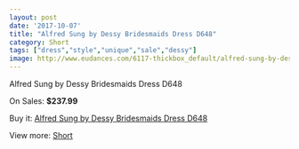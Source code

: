 ```yaml
---
layout: post
date: '2017-10-07'
title: "Alfred Sung by Dessy Bridesmaids Dress D648"
category: Short
tags: ["dress","style","unique","sale","dessy"]
image: http://www.eudances.com/6117-thickbox_default/alfred-sung-by-dessy-bridesmaids-dress-d648.jpg
---
```

Alfred Sung by Dessy Bridesmaids Dress D648

On Sales: **$237.99**
<a href="https://www.eudances.com/en/short/2183-alfred-sung-by-dessy-bridesmaids-dress-d648.html"><amp-img layout="responsive" width="600" height="600" src="//www.eudances.com/6117-thickbox_default/alfred-sung-by-dessy-bridesmaids-dress-d648.jpg" alt="Alfred Sung by Dessy Bridesmaids Dress D648 0" /></a>
<a href="https://www.eudances.com/en/short/2183-alfred-sung-by-dessy-bridesmaids-dress-d648.html"><amp-img layout="responsive" width="600" height="600" src="//www.eudances.com/6118-thickbox_default/alfred-sung-by-dessy-bridesmaids-dress-d648.jpg" alt="Alfred Sung by Dessy Bridesmaids Dress D648 1" /></a>

Buy it: [Alfred Sung by Dessy Bridesmaids Dress D648](https://www.eudances.com/en/short/2183-alfred-sung-by-dessy-bridesmaids-dress-d648.html "Alfred Sung by Dessy Bridesmaids Dress D648")

View more: [Short](https://www.eudances.com/en/25-short "Short")